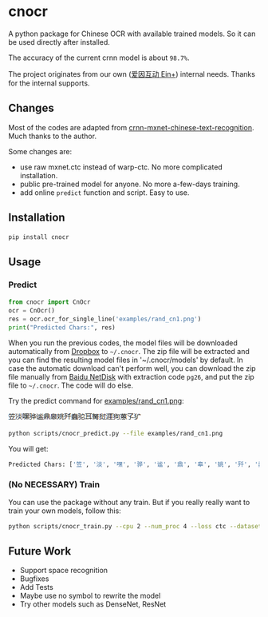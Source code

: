 # cnocr
A python package for Chinese OCR with available trained models.
So it can be used directly after installed.

The accuracy of the current crnn model is about `98.7%`.

The project originates from our own ([爱因互动 Ein+](https://einplus.cn)) internal needs.
Thanks for the internal supports.

## Changes

Most of the codes are adapted from [crnn-mxnet-chinese-text-recognition](https://github.com/diaomin/crnn-mxnet-chinese-text-recognition).
Much thanks to the author.

Some changes are:

* use raw mxnet.ctc instead of warp-ctc. No more complicated installation.
* public pre-trained model for anyone. No more a-few-days training.
* add online `predict` function and script. Easy to use.


## Installation
```bash
pip install cnocr
```

## Usage

### Predict
```python
from cnocr import CnOcr
ocr = CnOcr()
res = ocr.ocr_for_single_line('examples/rand_cn1.png')
print("Predicted Chars:", res)
```

When you run the previous codes, the model files will be downloaded automatically from 
[Dropbox](https://www.dropbox.com/s/5n09nxf4x95jprk/cnocr-models-v0.1.0.zip) to `~/.cnocr`. 
The zip file will be extracted and you can find the resulting model files in '~/.cnocr/models' by default.
In case the automatic download can't perform well, you can download the zip file manually 
from [Baidu NetDisk](https://pan.baidu.com/s/1s91985r0YBGbk_1cqgHa1Q) with extraction code `pg26`,
and put the zip file to `~/.cnocr`. The code will do else.

Try the predict command for [examples/rand_cn1.png](./examples/rand_cn1.png):

![examples/rand_cn1.png](./examples/rand_cn1.png)

```bash
python scripts/cnocr_predict.py --file examples/rand_cn1.png
```
You will get:
```bash
Predicted Chars: ['笠', '淡', '嘿', '骅', '谧', '鼎', '皋', '姚', '歼', '蠢', '驼', '耳', '胬', '挝', '涯', '狗', '蒽', '子', '犷']
```

### (No NECESSARY) Train

You can use the package without any train. But if you really really want to train your own models,
follow this:

```bash
python scripts/cnocr_train.py --cpu 2 --num_proc 4 --loss ctc --dataset cn_ocr
```

## Future Work
* Support space recognition
* Bugfixes
* Add Tests
* Maybe use no symbol to rewrite the model
* Try other models such as DenseNet, ResNet
